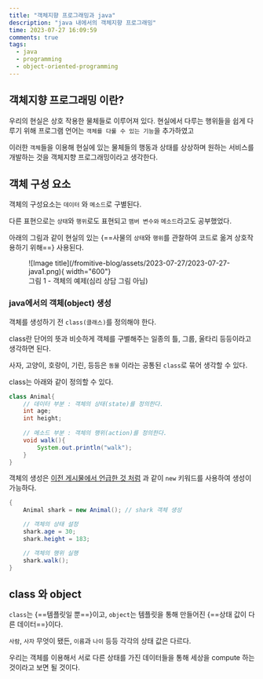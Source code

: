 ```yaml
---
title: "객체지향 프로그래밍과 java"
description: "java 내에서의 객체지향 프로그래밍"
time: 2023-07-27 16:09:59
comments: true
tags:
  - java
  - programming
  - object-oriented-programming
---
```


## 객체지향 프로그래밍 이란?
우리의 현실은 상호 작용한 물체들로 이루어져 있다. 현실에서 다루는 행위들을 쉽게 다루기 위해 프로그램 언어는 `객체를 다룰 수 있는 기능`을 추가하였고

이러한 `객체`들을 이용해 현실에 있는 물체들의 행동과 상태를 상상하며 원하는 서비스를 개발하는 것을 객체지향 프로그래밍이라고 생각한다.


## 객체 구성 요소

객체의 구성요소는 `데이터` 와 `메소드`로 구별된다.

다른 표현으로는 `상태`와 `행위`로도 표현되고 `맴버 변수와` `메소드`라고도 공부했었다.

아래의 그림과 같이 현실의 있는 {==사물의 `상태`와 `행위`를 관찰하여 코드로 옮겨 상호작용하기 위해==} 사용된다.

<figure markdown>
![Image title](/fromitive-blog/assets/2023-07-27/2023-07-27-java1.png){ width="600"}
<figcaption>그림 1 - 객체의 예제(심리 상담 그림 아님)</figcaption>
</figure>

### java에서의 객체(object) 생성

객체를 생성하기 전 `class(클래스)`를 정의해야 한다.

class란 단어의 뜻과 비슷하게 객체를 구별해주는 일종의 틀, 그룹, 울타리 등등이라고 생각하면 된다.

사자, 고양이, 호랑이, 기린, 등등은 `동물` 이라는 공통된 `class`로 묶어 생각할 수 있다.

class는 아래와 같이 정의할 수 있다.

``` java title="createClass.java" linenums="1" hl_lines="2 6"
class Animal{
    // 데이터 부분 : 객체의 상태(state)를 정의한다.
    int age;
    int height;
    
    // 메소드 부분 : 객체의 행위(action)를 정의한다.
    void walk(){
        System.out.println("walk");
    }
}
```

객체의 생성은 [이전 게시물에서 언급한 것 처럼](/fromitive-blog/cs/2023-07-18-java) 과 같이 `new` 키워드를 사용하여 생성이 가능하다.

``` java title="createObject.java" linenums="1"
{
    Animal shark = new Animal(); // shark 객체 생성

    // 객체의 상태 설정
    shark.age = 30;
    shark.height = 183;

    // 객체의 행위 실행
    shark.walk();
}
```

## class 와 object

`class`는 {==템플릿일 뿐==}이고, `object`는 템플릿을 통해 만들어진 {==상태 값이 다른 데이터==}이다.

`사람`, `사자` 무엇이 됐든, `이름`과 `나이` 등등 각각의 상태 값은 다르다.

우리는 객체를 이용해서 서로 다른 상태를 가진 데이터들을 통해 세상을 compute 하는 것이라고 보면 될 것이다.


